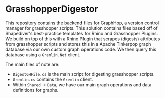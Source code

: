 # GrasshopperDigestor

This repository contains the backend files for GraphHop, a version control manager for grasshopper scripts. This solution contains files based off of Shapediver's best-practice templates for Rhino and Grasshopper Plugins. We build on top of this with a Rhino Plugin that scrapes (digests) attributes from grasshopper scripts and stores this in a Apache Tinkerpop graph database via our own custom graph operations code. We then query this database using a `Gremlin.Net` client. 

The main files of note are:

* `DigestGHFile.cs` is the main script for digesting grasshopper scripts.
* `Gremlin.cs` contains the `Gremlin` client.
* Within `Shared` -> `Data`, we have our main graph operations and data definitions for graphs.

